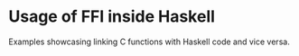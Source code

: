 # Usage of FFI inside Haskell

Examples showcasing linking C functions with Haskell code and vice versa.
